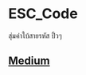 # ESC_Code
สุ่มคำใบ้สายรหัส ปิ้วๆ

## [Medium](https://medium.com/@thanasankumdee/%E0%B8%97%E0%B8%B3-web-app-%E0%B8%AA%E0%B8%B3%E0%B8%AB%E0%B8%A3%E0%B8%B1%E0%B8%9A%E0%B9%83%E0%B8%AB%E0%B9%89%E0%B8%84%E0%B8%B3%E0%B9%83%E0%B8%9A%E0%B9%89%E0%B8%AA%E0%B8%B2%E0%B8%A2%E0%B8%A3%E0%B8%AB%E0%B8%B1%E0%B8%AA-1ff363c3c05d)
